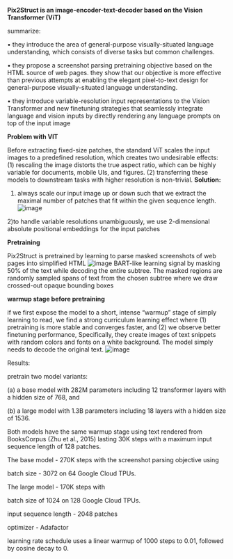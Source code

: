 **Pix2Struct is an image-encoder-text-decoder based on the Vision Transformer (ViT)**

summarize:

• they introduce the area of general-purpose visually-situated language understanding, which consists of diverse tasks but common challenges.

• they propose a screenshot parsing pretraining objective based on the HTML source of web
pages. they show that our objective is more effective than previous attempts at enabling the
elegant pixel-to-text design for general-purpose visually-situated language understanding.

• they introduce variable-resolution input representations to the Vision Transformer and new finetuning strategies that seamlessly integrate language and vision inputs by directly rendering any
language prompts on top of the input image

**Problem with VIT**

Before extracting fixed-size patches, the standard ViT scales the input images to a
predefined resolution, which creates two undesirable effects:
(1) rescaling the image distorts the true aspect ratio, which can be highly variable for documents, mobile UIs, and figures.
(2) transferring these models to downstream tasks with higher resolution is non-trivial.
**Solution:**

1) always scale our input image up or down such that we extract the maximal
number of patches that fit within the given sequence length.
![image](https://github.com/SanzharMrz/NLP-papers/assets/46630209/465f1d7e-a435-4c55-88c3-c46fed97069b)



2)to handle variable resolutions unambiguously, we use 2-dimensional absolute positional
embeddings for the input patches

**Pretraining**

Pix2Struct is pretrained by learning to parse masked screenshots of web pages into simplified HTML
![image](https://github.com/SanzharMrz/NLP-papers/assets/46630209/da10387d-bcb2-4379-a189-43ec09ca2ebc)
BART-like learning signal by masking 50% of the text while decoding the entire subtree. The masked regions are randomly sampled
spans of text from the chosen subtree where we draw crossed-out opaque bounding boxes

****warmup stage before pretraining****

if we first expose the model to a short, intense “warmup” stage of simply learning to read, we find a strong curriculum learning
effect where (1) pretraining is more stable and converges faster, and (2) we observe better finetuning
performance, 
Specifically, they create images of text snippets with random
colors and fonts on a white background. The model simply needs to decode the original text.
![image](https://github.com/SanzharMrz/NLP-papers/assets/46630209/62e01e24-d839-4236-96eb-8899416ee678)

Results:

pretrain two model variants: 

(a) a base model with 282M parameters including 12
transformer layers with a hidden size of 768, and 

(b) a large model with 1.3B parameters including
18 layers with a hidden size of 1536. 

Both models have the same warmup stage using text rendered
from BooksCorpus (Zhu et al., 2015) lasting 30K steps with a maximum input sequence length of
128 patches. 

The base model  -  270K steps with the screenshot parsing
objective using

batch size -  3072 on 64 Google Cloud TPUs.

The large model -  170K steps with 

batch size of 1024 on 128 Google Cloud TPUs.

input sequence length  -  2048 patches 

optimizer -  Adafactor  

learning rate schedule uses a linear warmup of 1000 steps to 0.01, followed by cosine decay to 0.
